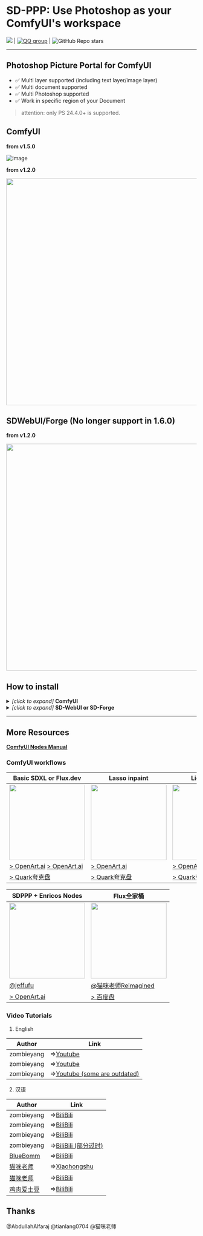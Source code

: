 # SD-PPP: Use Photoshop as your ComfyUI's workspace

[![](https://dcbadge.limes.pink/api/server/https://discord.gg/9HeGjDvEmn?style=flat)](https://discord.gg/9HeGjDvEmn) | [![QQ group](https://img.shields.io/badge/QQ%E9%A2%91%E9%81%93-SDPPP%E7%9A%84%E9%A2%91%E9%81%93-brightgreen.svg)](https://pd.qq.com/s/5m42umo28) | ![GitHub Repo stars](https://img.shields.io/github/stars/zombieyang/sd-ppp) 

------ 
## Photoshop Picture Portal for ComfyUI

* ✅ Multi layer supported (including text layer/image layer)
* ✅ Multi document supported
* ✅ Multi Photoshop supported
* ✅ Work in specific region of your Document

> attention: only PS 24.4.0+ is supported.

## ComfyUI

**from v1.5.0**

![image](https://github.com/user-attachments/assets/5129833f-ccf2-46a7-a6fd-62068d1e6a24)

**from v1.2.0**

<img width=600 src="https://github.com/user-attachments/assets/d5d8f673-78d8-4d3f-9a7a-0a385b862951" />

## SDWebUI/Forge (No longer support in 1.6.0)

**from v1.2.0**

<img width=600 src="https://github.com/user-attachments/assets/b788c3f5-4ddc-460e-90de-93ff70c99307" />
      
## How to install

<details>
<summary><i>[click to expand]</i> <b>ComfyUI</b></summary>

1. Use [ComfyManager](https://github.com/ltdrdata/ComfyUI-Manager) to install `sd-ppp` or clone this repository into `<your-comfy-directory>/custom_nodes`

    <img width=800 src="https://github.com/user-attachments/assets/6f97d7a8-ccd3-4ebf-aee9-ce4390846a6e" />

2. install Photoshop plugin
    1. by CCX:
        1. download .ccx in any SDPPP's nodes or ComfyUI's setting UI.
            
            <img width=300 src="https://github.com/user-attachments/assets/bb8f8bb1-d471-4317-96d7-48643cdf44df" />
            <img width=600 src="https://github.com/user-attachments/assets/26d108a1-cad3-46d1-ba7d-294a5e57c6d1" />

        2. [option1] double click the `.ccx` file if you have Adobe Creative Cloud. 
        3. [option2] rename `.ccx` to `.zip` and extract it into photoshop's `Plug-ins` directory or `Plug-ins/Generator` directory [like this](https://github.com/zombieyang/sd-ppp/assets/5595819/a86862bb-1e4e-45cb-a869-5c08edad47a8).
    2. by UXP develop Tool (you can debug the code this way):
        1. clone this repository
        2. click `Add Plugin` in UXP Develop Tool by selecting `plugins/photoshop/manifest.json`.

3. connect to ComfyUI in Photoshop

    <img width=300 src="https://github.com/user-attachments/assets/89c40c4c-d70f-4bcf-b0e1-d8067cd40d9c" />

   > If you cannot connect ComfyUI via `https`, use `http` instead

5. add get/send node in ComfyUI

    <img width=600 src="doc/image/in-comfy.png" />


</details>
<details>
<summary><i>[click to expand]</i> <b>SD-WebUI or SD-Forge</b></summary>

1. install in A1111's `extension` tab or clone this repository into `<your-sd-directory>/extensions`

    <img width=800 src="https://github.com/zombieyang/sd-ppp/assets/5595819/e19dc61a-0232-4fac-af61-5ba7c436a0eb" />

2. install Photoshop plugin
    1. by CCX:
        1. download `.ccx` in any getting/sending dialog or in SDWebUI's setting tab.

            <img width=600 src="https://github.com/user-attachments/assets/785707f6-edc8-4a53-b0f7-52e4780cf4a4" />

            ------

            <img width=600 src="https://github.com/user-attachments/assets/82edecba-23fd-4dab-9027-214fbbdeed1e" />
        2. [option1] double click the `.ccx` file if you have Adobe Creative Cloud. 
        3. [option2] rename `.ccx` to `.zip` and extract it into photoshop's `Plug-ins` directory or `Plug-ins/Generator` directory [like this](https://github.com/zombieyang/sd-ppp/assets/5595819/a86862bb-1e4e-45cb-a869-5c08edad47a8).

    2. by UXP develop Tool (you can debug the code this way):
        1. clone this repository
        2. [optional] Run `npm install` and `npm build` in `photoshop` directory. (if you want to debug or modify the code)
        3. click `Add Plugin` in UXP Develop Tool by selecting `photoshop/dist/manifest.json`.

4. connect to Stable diffusion in Photoshop

    <img width=300 src="https://github.com/user-attachments/assets/89c40c4c-d70f-4bcf-b0e1-d8067cd40d9c" />

5. Select a specific layer to get pictures from Photoshop in any image element.

    1. <img width=400 src="https://github.com/zombieyang/sd-ppp/assets/5595819/02f559d8-19e0-409e-a4f2-42928abb6548" />
    2. <img width=400 src="https://github.com/zombieyang/sd-ppp/assets/5595819/43c95692-8c73-44ba-a516-78d3cb5e2e03" />
    3. <img width=400 src="https://github.com/zombieyang/sd-ppp/assets/5595819/da05e786-3562-4d43-b2c1-8783162c6fd7" />

6. select a specific layer to send pictures to Photoshop

    1. <img width=400 src="https://github.com/zombieyang/sd-ppp/assets/5595819/60864fea-2ef0-4ada-8aca-4db3cf44598e" />

</details>

-----------------------------

## More Resources

[**ComfyUI Nodes Manual**](https://github.com/zombieyang/sd-ppp/wiki/All-ComfyUI-Nodes-Manual)

### ComfyUI workflows


| Basic SDXL or Flux.dev | Lasso inpaint | Light Control | Regional Prompt |
| -- | -- | -- | -- |
| <img width=200 src="https://cdn.openart.ai/workflow_thumbnails/GwQjoI1nEKDeKY2cuCn3/image_njKwFHDd_1735096352026_raw.jpg" /> | <img width=200 src="https://github.com/user-attachments/assets/ec64430f-0e6d-41cf-9b62-99ea1d9ddf0d" /> | <img width=200 src="https://github.com/user-attachments/assets/1afd47be-dc76-4ab9-ac70-ab519050fe04" /> | <img width=200 src="https://github.com/user-attachments/assets/2e23d221-1f24-4e3f-acf4-124d3c4de7be" /> |
| [> OpenArt.ai](https://openart.ai/workflows/tiger_vicious_50/photoshop-sdxl-by-ui-widgets-ui/2HTFV9wKjCmrmOJuVicZ) [> OpenArt.ai](https://openart.ai/workflows/tiger_vicious_50/photoshop-fluxdev-by-ui-widgets-ui/OgNATIBYgoZhk5DHRwE4) | [> OpenArt.ai](https://openart.ai/workflows/tiger_vicious_50/photoshop-lasso-inpaint-inpaint/p6rsG9IVzGk2OP7RoGVE) | [> OpenArt.ai](https://openart.ai/workflows/tiger_vicious_50/photoshop-light-control/oNzznyLtfPPXQsEbeF4p) | [> OpenArt.ai](https://openart.ai/workflows/tiger_vicious_50/photoshop-regional-prompt/R2RIyZxRw91KFEpN9MnI) |
| [> Quark夸克盘](https://pan.quark.cn/s/a0aaa54f4521) | [> Quark夸克盘](https://pan.quark.cn/s/79cb8c91ef29) | [> Quark夸克盘](https://pan.quark.cn/s/882e139fbcc8) | [> Quark夸克盘](https://pan.quark.cn/s/0f0474a2f194) |

| SDPPP + Enricos Nodes | Flux全家桶 |
| -- | -- |
| <img width=200 src="https://cdn.openart.ai/workflow_thumbnails/9fmtq1rOJW3SQ63j4IXQ/image_fNPWrKgP_1732148698438_raw.jpg" /> |<img width=200 src="https://i0.hdslb.com/bfs/archive/0d3a63a059034c47742975c833ad4d59cb788687.jpg@320w_200h_1c_!web-space-index-myvideo.webp" /> |
| [@jeffufu](https://github.com/jeffufu) | [@猫咪老师Reimagined](https://space.bilibili.com/1054925384) |
| [> OpenArt.ai](https://openart.ai/workflows/qbWyplAHquJcPdw3Vjhr) | [> 百度盘](https://pan.baidu.com/s/1jlpCGXbBPO3pdWpSr0WW9Q?pwd=bwbx) |



### Video Tutorials
1. English

| Author | Link |
| -- | -- |
| zombieyang | =>[Youtube](https://youtu.be/hMYVTX0MmBs) |
| zombieyang | =>[Youtube](https://youtu.be/tQWqvpIuk_s) |
| zombieyang | =>[Youtube (some are outdated)](https://youtu.be/QUK1X_TbDjM?si=eGn61GsWlC942Doe) |

2. 汉语
   
| Author | Link |
| -- | -- |
| zombieyang | =>[BiliBili](https://www.bilibili.com/video/BV1kKUkYSEwK) |
| zombieyang | =>[BiliBili](https://www.bilibili.com/video/BV1npy5Y8E9j) |
| zombieyang | =>[BiliBili](https://www.bilibili.com/video/BV1nvWCeGEbK) |
| zombieyang | =>[BiliBili (部分过时)](https://www.bilibili.com/video/BV1qBvse2ErN) |
| [BlueBomm](https://space.bilibili.com/17280004) | =>[BiliBili](https://www.bilibili.com/video/BV15bbpeWEf8/) |
| [猫咪老师](https://www.xiaohongshu.com/user/profile/59f1fcc411be101aba7f048f) |=>[Xiaohongshu](https://www.xiaohongshu.com/explore/6735c4a5000000001a01de1d?source=webshare&xhsshare=pc_web&xsec_token=AB38DXnYsvST_3h7a_hfNcXbzWw4LYyMmLuiFXFTt75kQ=&xsec_source=pc_share)|
| [猫咪老师](https://space.bilibili.com/1054925384) |=>[BiliBili](https://www.bilibili.com/video/BV17fs2ejE3s)|
| [鸡肉爱土豆](https://space.bilibili.com/403361177) |=>[BiliBili](https://www.bilibili.com/video/BV1shakevEbf)|



## Thanks
@AbdullahAlfaraj
@tianlang0704
@猫咪老师
